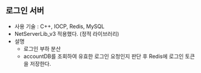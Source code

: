 ## 로그인 서버

- 사용 기술 : C++, IOCP, Redis, MySQL
- NetServerLib_v3 적용했다. (정적 라이브러리)
- 설명
  - 로그인 부하 분산
  - accountDB를 조회하여 유효한 로그인 요청인지 판단 후 Redis에 로그인 토큰을 저장한다.
